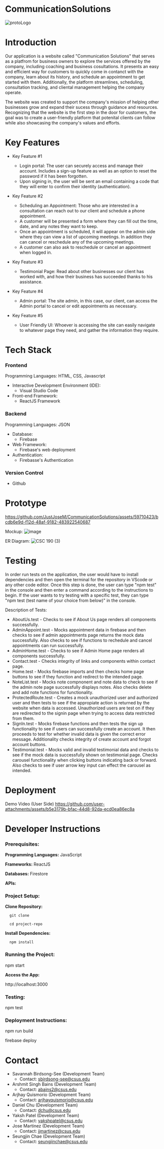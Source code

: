 
# CommunicationSolutions

![protoLogo](https://github.com/JustJoseM/CommunicationSolutions/assets/115119329/15707eed-64c0-4dfa-934a-109fac31b94b)


# Introduction 
Our application is a website called "Communication Solutions" that serves as a platfrom for business owners to explore the services offered by the company, including coaching and business cosultations. It presents an easy and efficient way for customers to quickly come in contanct with the company, learn about its history, and schedule an appointment to get started with them. Additionally, the platform streamlines, scheduling, consultation tracking, and cliental management helping the company operate.

The website was created to support the company's mission of helping other businesses grow and expand their sucess through guidance and resources. Recognizing that the website is the first step in the door for customers, the goal was to create a user-friendly platform that potenital clients can follow while also showcasing the company's values and efforts. 

# Key Features
+ Key Feature #1
   - Login portal: The user can securely access and manage their account. Includes a sign-up feature as well as an option to reset the password if it has been forgotten.
   - Upon signing in, the user will be sent an email containing a code that they will enter to confirm their identity (authentication).
 
+ Key Feature #2
   - Scheduling an Appointment: Those who are interested in a consultation can reach out to our client and schedule a phone appointment.
   - A customer will be presented a form where they can fill out the time, date, and any notes they want to keep.
   - Once an appointment is scheduled, it will appear on the admin side where they can view a list of upcoming meetings. In addition they can cancel or reschedule any of the upcoming meetings.
   - A customer can also ask to reschedule or cancel an appointment when logged in. 
 
+ Key Feature #3
   - Testimonial Page: Read about other businesses our client has worked with, and how their business has succeeded thanks to his assistance.
 
+ Key Feature #4
   - Admin portal: The site admin, in this case, our client, can access the Admin portal to cancel or edit appointments as necessary.
 
+ Key Feature #5
   - User Friendly UI: Whoever is accessing the site can easily navigate to whatever page they need, and gather the information they require.

# Tech Stack
### Frontend
Programming Languages: HTML, CSS, Javascript 
   * Interactive Development Environment (IDE):
       - Visual Studio Code
   * Front-end Framework:
       - ReactJS Framework

### Backend
Programming Languages: JSON
   * Database:
       - Firebase 
   * Web Framework:
       - Firebase's web deployment
   * Authentication:
       - Firebasse's Authentication
     
### Version Control
   * Github

# Prototype 
https://github.com/JustJoseM/CommunicationSolutions/assets/59710423/bcdb6e9d-f12d-48af-9182-483922540687

Mockup:
![image](https://github.com/JustJoseM/CommunicationSolutions/assets/93031586/ea2c6e3d-92a9-4d82-ba0d-6d5e9b5e1cb7)

ER Diagram:
![CSC 190 (3)](https://github.com/JustJoseM/CommunicationSolutions/assets/93031586/239667fc-b1fa-48bc-a886-930d07e6391e)


# Testing
In order run tests on the application, the user would have to install dependencies and then open the terminal for the repository in VScode or any other code editor. Once this step is done, the user can type "npm test" in the console and then enter a command according to the instructions to begin. If the user wants to try testing with a specific test, they can type "npm test (test name of your choice from below)" in the console.

Description of Tests:
   * AboutUs.test - Checks to see if About Us page renders all components successfully.
   * AdminAppoint.test - Mocks appointment data in firebase and then checks to see if admin appointments page returns the mock data successfully. Also checks to see if functions to rechedule and cancel appointments can run successfully.
   * AdminHome.test - Checks to see if Admin Home page renders all components successfully.
   * Contact.test - Checks integrity of links and components within contact page.
   * Home.test - Mocks firebase imports and then checks home page buttons to see if they function and redirect to the intended page.
   * NoteList.test - Mocks note compnonent and note data to check to see if the admin note page successfully displays notes. Also checks delete and add note functions for functionality.
   * ProtectedRoute.test - Creates a mock unauthorized user and authorized user and then tests to see if the appropiate action is returned by the website when data is accessed. Unauthorized users are test on if they are redirected to the signin page when trying to access data restricted from them.
   * SignIn.test - Mocks firebase functions and then tests the sign up functionality to see if users can successfully create an account. It then proceeds to test for whether invalid data is given the correct error message. Additionality checks integrity of create account and forgot account buttons. 
   * Testimonial.test - Mocks valid and invalid testimonial data and checks to see if the mock data is successfully shown on testimonial page. Checks carousel functionality when clicking buttons indicating back or forward. Also checks to see if user arrow key input can effect the carousel as intended.
     
# Deployment
Demo Video (User Side)
https://github.com/user-attachments/assets/b5e3179b-bfac-44d8-92da-ecd0ea86ec8a


# Developer Instructions
### Prerequisites:

   **Programming Languages:** JavaScript
   
   **Frameworks:** ReactJS
   
   **Databases:** Firestore
   
   **APIs:**
   
### Project Setup:

   **Clone Repository:**
   
      git clone 
      
      cd project-repo
      
   **Install Dependencies:**
   
      npm install
### Running the Project:

   npm start
   
**Access the App:**

   http://localhost:3000 
   
### Testing:

   npm test 
   
### Deployment Instructions:

   npm run build
   
   firebase deploy


# Contact
+ Savannah Birdsong-See (Development Team)
   - Contact: sbirdsong-see@csus.edu
+ Arshmit Singh Bains (Development Team)
   - Contact: abains2@csus.edu
+ Arjhay Quismorio (Development Team)
   - Contact: arjhayquismorio@csus.edu
+ Daniel Chu (Development Team)
   - Contact: dchu@csus.edu
+ Yaksh Patel (Development Team)
   - Contact: yakshpatel@csus.edu
+ Jose Martinez (Development Team)
   - Contact: jjmartinez@csus.edu
+ Seungjin Chae (Development Team)
   - Contact: seungjinchae@csus.edu
  
